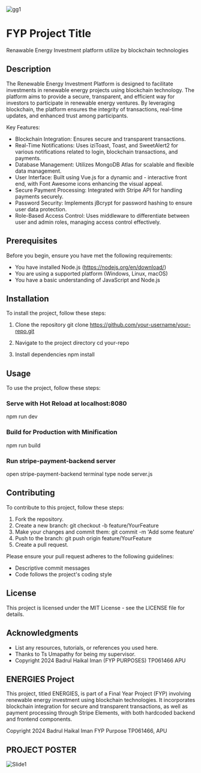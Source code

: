 ![gg1](https://github.com/user-attachments/assets/c746cdaa-bb86-40d5-b9c9-29ac65bbeacd)
# FYP Project Title
Renawable Energy Investment platform utilize by blockchain technologies

## Description

The Renewable Energy Investment Platform is designed to facilitate investments in renewable energy projects using blockchain technology. The platform aims to provide a secure, transparent, and efficient way for investors to participate in renewable energy ventures. By leveraging blockchain, the platform ensures the integrity of transactions, real-time updates, and enhanced trust among participants.

Key Features:
- Blockchain Integration: Ensures secure and transparent transactions.
- Real-Time Notifications: Uses iziToast, Toast, and SweetAlert2 for various notifications related to login, blockchain transactions, and payments.
- Database Management: Utilizes MongoDB Atlas for scalable and flexible data management.
- User Interface: Built using Vue.js for a dynamic and - interactive front end, with Font Awesome icons enhancing the visual appeal.
- Secure Payment Processing: Integrated with Stripe API for handling payments securely.
- Password Security: Implements jBcrypt for password hashing to ensure user data protection.
- Role-Based Access Control: Uses middleware to differentiate between user and admin roles, managing access control effectively.

## Prerequisites
Before you begin, ensure you have met the following requirements:
- You have installed Node.js (https://nodejs.org/en/download/)
- You are using a supported platform (Windows, Linux, macOS)
- You have a basic understanding of JavaScript and Node.js

## Installation
To install the project, follow these steps:

1. Clone the repository
   git clone https://github.com/your-username/your-repo.git

2. Navigate to the project directory
   cd your-repo

3. Install dependencies
   npm install

## Usage
To use the project, follow these steps:

### Serve with Hot Reload at localhost:8080
   npm run dev

### Build for Production with Minification
   npm run build

### Run stripe-payment-backend server
   open stripe-payment-backend terminal
   type node server.js

## Contributing
To contribute to this project, follow these steps:

1. Fork the repository.
2. Create a new branch: git checkout -b feature/YourFeature
3. Make your changes and commit them: git commit -m 'Add some feature'
4. Push to the branch: git push origin feature/YourFeature
5. Create a pull request.

Please ensure your pull request adheres to the following guidelines:
- Descriptive commit messages
- Code follows the project's coding style

## License
This project is licensed under the MIT License - see the LICENSE file for details.

## Acknowledgments
- List any resources, tutorials, or references you used here.
- Thanks to Ts Umapathy for being my supervisor.
- Copyright 2024 Badrul Haikal Iman (FYP PURPOSES) TP061466 APU
  
## ENERGIES Project
This project, titled ENERGIES, is part of a Final Year Project (FYP) involving renewable energy investment using blockchain technologies. It incorporates blockchain integration for secure and transparent transactions, as well as payment processing through Stripe Elements, with both hardcoded backend and frontend components.

Copyright 2024 Badrul Haikal Iman
FYP Purpose
TP061466, APU

## PROJECT POSTER
![Slide1](https://github.com/user-attachments/assets/9e75cfdd-e565-4ed0-9b11-fe466d081130)

